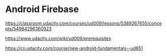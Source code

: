 # Android Firebase  


https://classroom.udacity.com/courses/ud009/lessons/5389267455/concepts/54984296360923




https://www.udacity.com/wiki/ud009/prerequisites



https://cn.udacity.com/course/new-android-fundamentals--ud851



